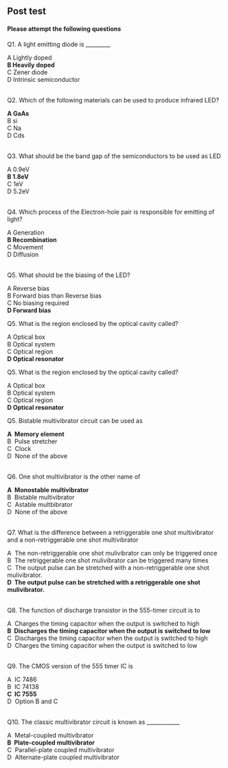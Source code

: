 ## Post test
#### Please attempt the following questions


Q1. A light emitting diode is \_\_\_\_\_\_\_\_\_<br>

A   Lightly doped  
<b>B   Heavily doped</b>  
C   Zener diode  
D   Intrinsic semiconductor  
<br>

Q2. Which of the following materials can be used to produce infrared LED?<br>

<b>A   GaAs</b>  
B   si  
C   Na  
D   Cds  
<br>

Q3. What should be the band gap of the semiconductors to be used as LED<br>
  
A   0.9eV  
<b>B   1.8eV</b>  
C   1eV  
D   5.2eV  
<br>

Q4. Which process of the Electron-hole pair is responsible for emitting of light?<br>
 
A   Generation<br>
<b>B   Recombination</b>  
C   Movement  
D   Diffusion  <br><br>


Q5. What should be the biasing of the LED?<br>

A   Reverse bias<br>
B   Forward bias than Reverse bias  
C   No biasing required  
<b>D   Forward bias</b>  <br>



Q5. What is the region enclosed by the optical cavity called?<br>

A   Optical box<br>
B   Optical system  
C   Optical region  
<b>D   Optical resonator</b>  <br>



Q5. What is the region enclosed by the optical cavity called?<br>

A   Optical box<br>
B   Optical system  
C   Optical region  
<b>D   Optical resonator</b>  <br>


Q5. Bistable multivibrator circuit can be used as  

<b>A  Memory element</b>  
B  Pulse stretcher  
C  Clock  
D  None of the above  
<br>
  

Q6. One shot multivibrator is the other name of  

<b>A  Monostable multivibrator</b>  
B  Bistable multivibrator  
C  Astable multbibrator  
D  None of the above  
<br>
  

Q7. What is the difference between a retriggerable one shot multivibrator and a non-retriggerable one shot multivibrator  

A  The non-retriggerable one shot mulivibrator can only be triggered once  
B  The retriggerable one shot mulivibrator can be triggered many times  
C  The output pulse can be stretched with a non-retriggerable one shot mulivibrator.  
<b>D  The output pulse can be stretched with a retriggerable one shot mulivibrator.</b>  
<br>
  
  
Q8. The function of discharge transistor in the 555-timer circuit is to  

A  Charges the timing capacitor when the output is switched to high  
<b>B  Discharges the timing capacitor when the output is switched to low</b>  
C  Discharges the timing capacitor when the output is switched to high  
D  Charges the timing capacitor when the output is switched to low  
<br>
  

Q9. The CMOS version of the 555 timer IC is  

A  IC 7486  
B  IC 74138  
<b>C  IC 7555</b>  
D  Option B and C  
<br>
  
    
Q10. The classic multivibrator circuit is known as \_\_\_\_\_\_\_\_\_\_\_\_  

A  Metal-coupled multivibrator  
<b>B  Plate-coupled multivibrator</b>  
C  Parallel-plate coupled multivibrator  
D  Alternate-plate coupled multivibrator  





 


  